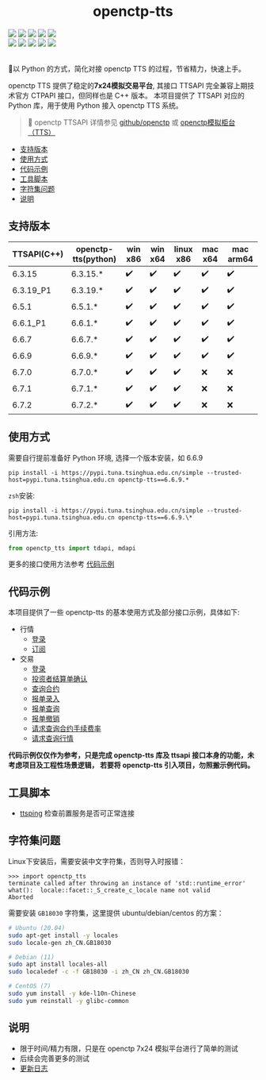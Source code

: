 <h1 align="center">openctp-tts</h1>

<div>
    <a href="#"><img src="https://flat.badgen.net/badge/os/windows-x86/cyan?icon=windows" /></a>
    <a href="#"><img src="https://flat.badgen.net/badge/os/windows-x86_64/cyan?icon=windows" /></a>
    <a href="#"><img src="https://img.shields.io/badge/os-linux_x86_64-white?style=flat-square&logo=linux&logoColor=white&color=rgb(35%2C189%2C204)" /></a>
    <a href="#"><img src="https://flat.badgen.net/badge/os/macos-x86_64/cyan?icon=apple" /></a>
    <a href="#"><img src="https://flat.badgen.net/badge/os/macos-arm64/cyan?icon=apple" /></a>
</div>
<div>
    <a href="#"><img src="https://flat.badgen.net/badge/python/3.7|3.8|3.9|3.10|3.11|3.12/blue" /></a>
    <a href="https://pepy.tech/project/openctp-tts" ><img src="https://static.pepy.tech/badge/openctp-tts" /></a>
    <a href="#" ><img src="https://flat.badgen.net/badge/license/BSD-3/blue?" /></a>
    <a href="#" ><img src="https://flat.badgen.net/badge/test/pass/green?icon=github" /></a>
    <a href="#" ><img src="https://flat.badgen.net/badge/CI/success/green?icon=github" /></a>
</div>

<br>

:rocket:以 Python 的方式，简化对接 openctp TTS 的过程，节省精力，快速上手。

openctp TTS 提供了稳定的**7x24模拟交易平台**, 其接口 TTSAPI 完全兼容上期技术官方 CTPAPI 接口，但同样也是 C++ 版本。
本项目提供了 TTSAPI 对应的 Python 库，用于使用 Python 接入 openctp TTS 系统。

> :memo: openctp TTSAPI 详情参见 [github/openctp](https://github.com/openctp/openctp)
> 或 [openctp模拟柜台（TTS）](http://121.37.80.177:50080/Download.html)

* [支持版本](#支持版本)
* [使用方式](#使用方式)
* [代码示例](#代码示例)
* [工具脚本](#工具脚本)
* [字符集问题](#字符集问题)
* [说明](#说明)

## 支持版本

| TTSAPI(C++) | openctp-tts(python) | win x86            | win x64            | linux x86          | mac x64            | mac arm64          |
|-------------|---------------------|--------------------|--------------------|--------------------|--------------------|--------------------|
| 6.3.15      | 6.3.15.*            | :heavy_check_mark: | :heavy_check_mark: | :heavy_check_mark: | :heavy_check_mark: | :heavy_check_mark: |
| 6.3.19_P1   | 6.3.19.*            | :heavy_check_mark: | :heavy_check_mark: | :heavy_check_mark: | :heavy_check_mark: | :heavy_check_mark: |
| 6.5.1       | 6.5.1.*             | :heavy_check_mark: | :heavy_check_mark: | :heavy_check_mark: | :heavy_check_mark: | :heavy_check_mark: |
| 6.6.1_P1    | 6.6.1.*             | :heavy_check_mark: | :heavy_check_mark: | :heavy_check_mark: | :heavy_check_mark: | :heavy_check_mark: |
| 6.6.7       | 6.6.7.*             | :heavy_check_mark: | :heavy_check_mark: | :heavy_check_mark: | :heavy_check_mark: | :heavy_check_mark: |
| 6.6.9       | 6.6.9.*             | :heavy_check_mark: | :heavy_check_mark: | :heavy_check_mark: | :heavy_check_mark: | :heavy_check_mark: |
| 6.7.0       | 6.7.0.*             | :heavy_check_mark: | :heavy_check_mark: | :heavy_check_mark: | :x:                | :x:                |
| 6.7.1       | 6.7.1.*             | :heavy_check_mark: | :heavy_check_mark: | :heavy_check_mark: | :x:                | :x:                |
| 6.7.2       | 6.7.2.*             | :heavy_check_mark: | :heavy_check_mark: | :heavy_check_mark: | :x:                | :x:                |

## 使用方式

需要自行提前准备好 Python 环境, 选择一个版本安装，如 6.6.9

```shell
pip install -i https://pypi.tuna.tsinghua.edu.cn/simple --trusted-host=pypi.tuna.tsinghua.edu.cn openctp-tts==6.6.9.*
```

`zsh`安装:

```shell
pip install -i https://pypi.tuna.tsinghua.edu.cn/simple --trusted-host=pypi.tuna.tsinghua.edu.cn openctp-tts==6.6.9.\*
```

引用方法:

```python 
from openctp_tts import tdapi, mdapi
```

更多的接口使用方法参考 [代码示例](#代码示例)

## 代码示例

本项目提供了一些 openctp-tts 的基本使用方式及部分接口示例，具体如下:

- 行情
    - [登录](demo/md_login.py)
    - [订阅](demo/md_subscribe.py)
- 交易
    - [登录](demo/td_login.py)
    - [投资者结算单确认](demo/td_settlement.py)
    - [查询合约](demo/td_qry_instrument.py)
    - [报单录入](demo/td_order_insert.py)
    - [报单查询](demo/td_order_query.py)
    - [报单撤销](demo/td_order_cancel.py)
    - [请求查询合约手续费率](demo/td_qry_instrument_commission_rate.py)
    - [请求查询行情](demo/td_qry_depth_market_data.py)

**代码示例仅仅作为参考，只是完成 openctp-tts 库及 ttsapi 接口本身的功能，未考虑项目及工程性场景逻辑，
若要将 openctp-tts 引入项目，勿照搬示例代码。**

## 工具脚本

- [ttsping](tools/ttsping.py) 检查前置服务是否可正常连接

## 字符集问题

Linux下安装后，需要安装中文字符集，否则导入时报错：

```text
>>> import openctp_tts
terminate called after throwing an instance of 'std::runtime_error'
what():  locale::facet::_S_create_c_locale name not valid
Aborted
```

需要安装 `GB18030` 字符集，这里提供 ubuntu/debian/centos 的方案：

```bash
# Ubuntu (20.04)
sudo apt-get install -y locales
sudo locale-gen zh_CN.GB18030

# Debian (11)
sudo apt install locales-all
sudo localedef -c -f GB18030 -i zh_CN zh_CN.GB18030

# CentOS (7)
sudo yum install -y kde-l10n-Chinese
sudo yum reinstall -y glibc-common
```

## 说明

- 限于时间/精力有限，只是在 openctp 7x24 模拟平台进行了简单的测试
- 后续会完善更多的测试
- [更新日志](CHANGELOG.md)
